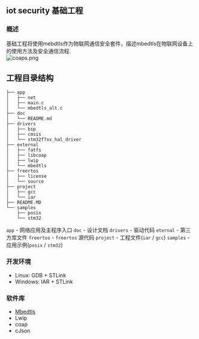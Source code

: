 ## iot security 基础工程

### 概述
基础工程将使用mebdtls作为物联网通信安全套件，描述mbedtls在物联网设备上的使用方法及安全通信流程.    
![coaps.png](http://note.youdao.com/yws/public/resource/f443655aca2d1be028dbdab40c3ba9a8/xmlnote/95F6A04A16494F2BB96AAF49C7192B45/11567)    


## 工程目录结构
```
├── app
│   ├── net
│   ├── main.c
│   └── mbedtls_alt.c
├── doc
│   └── README.md
├── drivers
│   ├── bsp
│   ├── cmsis
│   └── stm32f7xx_hal_driver
├── external
│   ├── fatfs
│   ├── libcoap
│   ├── lwip
│   └── mbedtls
├── freertos
│   ├── license
│   └── source
├── project
│   ├── gcc
│   └── iar
├── README.MD
└── samples
    ├── posix
    └── stm32
```
`app` - 网络应用及主程序入口
`doc` - 设计文档
`drivers` - 驱动代码
`eternal` - 第三方库文件
`freertos` - `freertos` 源代码
`project` - 工程文件(`iar` / `gcc`)
`samples` - 应用示例(`posix` / `stm32`)


### 开发环境
- Linux: GDB + STLink 
- Windows: IAR + STLink  

### 软件库
- [Mbedtls](https://github.com/ARMmbed/mbedtls)
- Lwip
- coap
- cJson
